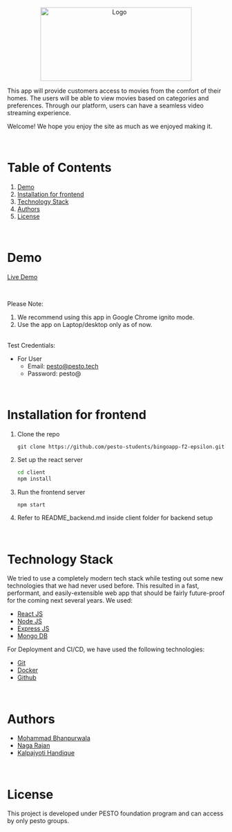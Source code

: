 <!-- PROJECT LOGO -->
<br />
<p align="center">
    <img src="https://i.imgur.com/XccLpCb.png" alt="Logo" width="350" height="170" >
</p>
This app will provide customers access to movies from the comfort of their homes. The users will be able to view movies based on categories and preferences. Through our platform, users can have a seamless video streaming experience.


Welcome! We hope you enjoy the site as much as we enjoyed making it.
 
  
<!-- TABLE OF CONTENTS -->
<br/>

# Table of Contents

1. [Demo](#demo)
2. [Installation for frontend](#installation)
3. [Technology Stack](#technology-stack)
4. [Authors](#authors)
5. [License](#license)

<br/>

# Demo

[Live Demo](http://bingo-app-front.s3-website.ap-south-1.amazonaws.com/)

<br/>

Please Note:

1. We recommend using this app in Google Chrome ignito mode.
2. Use the app on Laptop/desktop only as of now.


<br/>
Test Credentials:

- For User
 	 - Email: pesto@pesto.tech
 	 - Password: pesto@
<br/>

# Installation for frontend

1. Clone the repo
    ```
    git clone https://github.com/pesto-students/bingoapp-f2-epsilon.git
    ```
2. Set up the react server

    ```sh
    cd client
    npm install 
    ```
3. Run the frontend server
   ```sh
   npm start
   ```
4. Refer to README_backend.md inside client folder for backend setup

<br>

# Technology Stack

We tried to use a completely modern tech stack while testing out some new technologies that we had never used before. This resulted in a fast, performant, and easily-extensible web app that should be fairly future-proof for the coming next several years. We used:

- [React JS](https://reactjs.org/)
- [Node JS](https://nodejs.org/)
- [Express JS](https://expressjs.com/)
- [Mongo DB](https://mongodb.com/)

For Deployment and CI/CD, we have used the following technologies:

- [Git](https://git-scm.com/)
- [Docker](https://docker.com/)
- [Github](https://github.com/)

<br/>

# Authors

- [Mohammad Bhanpurwala](https://github.com/MohammedBhanpur22)
- [Naga Rajan](https://github.com/naga-RajanR)
- [Kalpajyoti Handique](https://github.com/kalpa-iiits) 

<br/>

# License

This project is developed under PESTO foundation program and can access by only pesto groups.

